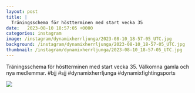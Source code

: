 ```yaml
---
layout: post
title: |
  Träningsschema för höstterminen med start vecka 35
date:   2023-08-10 18:57:05 +0000
categories: instagram
image: /instagram/dynamixherrljunga/2023-08-10_18-57-05_UTC.jpg
background: /instagram/dynamixherrljunga/2023-08-10_18-57-05_UTC.jpg
thumbnail: /instagram/dynamixherrljunga/2023-08-10_18-57-05_UTC.jpg
---
```

Träningsschema för höstterminen med start vecka 35. Välkomna gamla och nya medlemmar. #bjj #sjj #dynamixherrljunga #dynamixfightingsports



<img src='/www-dynamix-herrljunga/instagram/dynamixherrljunga/2023-08-10_18-57-05_UTC.jpg' class='img-fluid' />
